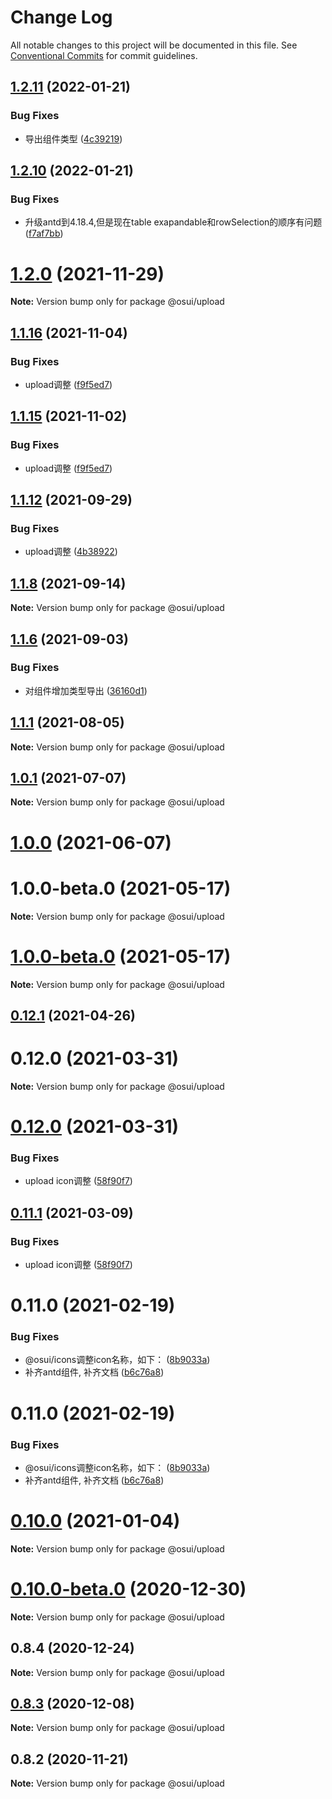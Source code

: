 # Change Log

All notable changes to this project will be documented in this file.
See [Conventional Commits](https://conventionalcommits.org) for commit guidelines.

## [1.2.11](https://gitee.com/gitee-fe/osui/tree/master/compare/v1.2.10...v1.2.11) (2022-01-21)


### Bug Fixes

* 导出组件类型 ([4c39219](https://gitee.com/gitee-fe/osui/tree/master/commits/4c3921907367349892ecf79631d2ad7f606deb74))





## [1.2.10](https://gitee.com/gitee-fe/osui/tree/master/compare/v1.2.9...v1.2.10) (2022-01-21)


### Bug Fixes

* 升级antd到4.18.4,但是现在table exapandable和rowSelection的顺序有问题 ([f7af7bb](https://gitee.com/gitee-fe/osui/tree/master/commits/f7af7bbad5ed53099f4cc4c97c5852e631846616))





# [1.2.0](https://gitee.com/gitee-fe/osui/tree/master/compare/v1.1.23...v1.2.0) (2021-11-29)

**Note:** Version bump only for package @osui/upload





## [1.1.16](https://gitee.com/gitee-fe/osui/tree/master/compare/v1.1.10...v1.1.16) (2021-11-04)


### Bug Fixes

* upload调整 ([f9f5ed7](https://gitee.com/gitee-fe/osui/tree/master/commits/f9f5ed78b91fbed80aa74cb5599985cc48741283))





## [1.1.15](https://gitee.com/gitee-fe/osui/tree/master/compare/v1.1.10...v1.1.15) (2021-11-02)


### Bug Fixes

* upload调整 ([f9f5ed7](https://gitee.com/gitee-fe/osui/tree/master/commits/f9f5ed78b91fbed80aa74cb5599985cc48741283))





## [1.1.12](https://gitee.com/gitee-fe/osui/tree/master/compare/v1.1.10...v1.1.12) (2021-09-29)


### Bug Fixes

* upload调整 ([4b38922](https://gitee.com/gitee-fe/osui/tree/master/commits/4b38922942552f0ad963a497be764ebde3d0b452))





## [1.1.8](https://gitee.com/gitee-fe/osui/tree/master/compare/v1.1.7...v1.1.8) (2021-09-14)

**Note:** Version bump only for package @osui/upload





## [1.1.6](https://gitee.com/gitee-fe/osui/tree/master/compare/v1.1.5...v1.1.6) (2021-09-03)


### Bug Fixes

* 对组件增加类型导出 ([36160d1](https://gitee.com/gitee-fe/osui/tree/master/commits/36160d14e8fee068f34d363d529345d95cfbd39e))





## [1.1.1](https://gitee.com/gitee-fe/osui/tree/master/compare/v1.0.0-beta.1...v1.1.1) (2021-08-05)

**Note:** Version bump only for package @osui/upload





## [1.0.1](https://gitee.com/gitee-fe/osui/tree/master/compare/@osui/upload@1.0.0...@osui/upload@1.0.1) (2021-07-07)

**Note:** Version bump only for package @osui/upload





# [1.0.0](https://gitee.com/gitee-fe/osui/tree/master/compare/@osui/upload@0.12.1...@osui/upload@1.0.0) (2021-06-07)



# 1.0.0-beta.0 (2021-05-17)

**Note:** Version bump only for package @osui/upload





# [1.0.0-beta.0](https://gitee.com/gitee-fe/osui/tree/master/compare/v0.12.1...v1.0.0-beta.0) (2021-05-17)

**Note:** Version bump only for package @osui/upload





## [0.12.1](https://gitee.com/gitee-fe/osui/tree/master/compare/@osui/upload@0.11.1...@osui/upload@0.12.1) (2021-04-26)



# 0.12.0 (2021-03-31)

**Note:** Version bump only for package @osui/upload





# [0.12.0](https://gitee.com/gitee-fe/osui/tree/master/compare/v0.11.0...v0.12.0) (2021-03-31)


### Bug Fixes

* upload icon调整 ([58f90f7](https://gitee.com/gitee-fe/osui/tree/master/commits/58f90f70dfda470c6e33adc20cf44c134bec2f92))





## [0.11.1](https://gitee.com/gitee-fe/osui/tree/master/compare/@osui/upload@0.10.0...@osui/upload@0.11.1) (2021-03-09)


### Bug Fixes

* upload icon调整 ([58f90f7](https://gitee.com/gitee-fe/osui/tree/master/commits/58f90f70dfda470c6e33adc20cf44c134bec2f92))



# 0.11.0 (2021-02-19)


### Bug Fixes

* @osui/icons调整icon名称，如下： ([8b9033a](https://gitee.com/gitee-fe/osui/tree/master/commits/8b9033af14f14ebae853692523739ca22c64123a))
* 补齐antd组件, 补齐文档 ([b6c76a8](https://gitee.com/gitee-fe/osui/tree/master/commits/b6c76a864b121479e151a97e926546f3370d0aed))





# 0.11.0 (2021-02-19)


### Bug Fixes

* @osui/icons调整icon名称，如下： ([8b9033a](https://gitee.com/gitee-fe/osui/tree/master/commits/8b9033af14f14ebae853692523739ca22c64123a))
* 补齐antd组件, 补齐文档 ([b6c76a8](https://gitee.com/gitee-fe/osui/tree/master/commits/b6c76a864b121479e151a97e926546f3370d0aed))





# [0.10.0](https://gitee.com/gitee-fe/osui/tree/master/compare/@osui/upload@0.10.0-beta.0...@osui/upload@0.10.0) (2021-01-04)

**Note:** Version bump only for package @osui/upload





# [0.10.0-beta.0](https://gitee.com/gitee-fe/osui/tree/master/compare/@osui/upload@0.8.4...@osui/upload@0.10.0-beta.0) (2020-12-30)

**Note:** Version bump only for package @osui/upload





## 0.8.4 (2020-12-24)

**Note:** Version bump only for package @osui/upload





## [0.8.3](https://gitee.com/gitee-fe/osui/tree/master/compare/@osui/upload@0.8.2...@osui/upload@0.8.3) (2020-12-08)

**Note:** Version bump only for package @osui/upload





## 0.8.2 (2020-11-21)

**Note:** Version bump only for package @osui/upload
